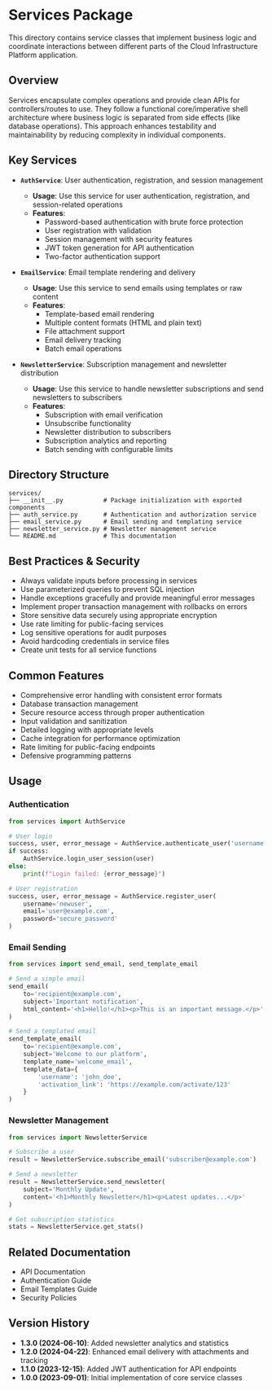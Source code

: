 # Services Package

This directory contains service classes that implement business logic and coordinate interactions between different parts of the Cloud Infrastructure Platform application.

## Overview

Services encapsulate complex operations and provide clean APIs for controllers/routes to use. They follow a functional core/imperative shell architecture where business logic is separated from side effects (like database operations). This approach enhances testability and maintainability by reducing complexity in individual components.

## Key Services

- **`AuthService`**: User authentication, registration, and session management
  - **Usage**: Use this service for user authentication, registration, and session-related operations
  - **Features**:
    - Password-based authentication with brute force protection
    - User registration with validation
    - Session management with security features
    - JWT token generation for API authentication
    - Two-factor authentication support

- **`EmailService`**: Email template rendering and delivery
  - **Usage**: Use this service to send emails using templates or raw content
  - **Features**:
    - Template-based email rendering
    - Multiple content formats (HTML and plain text)
    - File attachment support
    - Email delivery tracking
    - Batch email operations

- **`NewsletterService`**: Subscription management and newsletter distribution
  - **Usage**: Use this service to handle newsletter subscriptions and send newsletters to subscribers
  - **Features**:
    - Subscription with email verification
    - Unsubscribe functionality
    - Newsletter distribution to subscribers
    - Subscription analytics and reporting
    - Batch sending with configurable limits

## Directory Structure

```
services/
├── __init__.py           # Package initialization with exported components
├── auth_service.py       # Authentication and authorization service
├── email_service.py      # Email sending and templating service
├── newsletter_service.py # Newsletter management service
└── README.md             # This documentation
```

## Best Practices & Security

- Always validate inputs before processing in services
- Use parameterized queries to prevent SQL injection
- Handle exceptions gracefully and provide meaningful error messages
- Implement proper transaction management with rollbacks on errors
- Store sensitive data securely using appropriate encryption
- Use rate limiting for public-facing services
- Log sensitive operations for audit purposes
- Avoid hardcoding credentials in service files
- Create unit tests for all service functions

## Common Features

- Comprehensive error handling with consistent error formats
- Database transaction management
- Secure resource access through proper authentication
- Input validation and sanitization
- Detailed logging with appropriate levels
- Cache integration for performance optimization
- Rate limiting for public-facing endpoints
- Defensive programming patterns

## Usage

### Authentication

```python
from services import AuthService

# User login
success, user, error_message = AuthService.authenticate_user('username', 'password')
if success:
    AuthService.login_user_session(user)
else:
    print(f"Login failed: {error_message}")

# User registration
success, user, error_message = AuthService.register_user(
    username='newuser',
    email='user@example.com',
    password='secure_password'
)
```

### Email Sending

```python
from services import send_email, send_template_email

# Send a simple email
send_email(
    to='recipient@example.com',
    subject='Important notification',
    html_content='<h1>Hello!</h1><p>This is an important message.</p>'
)

# Send a templated email
send_template_email(
    to='recipient@example.com',
    subject='Welcome to our platform',
    template_name='welcome_email',
    template_data={
        'username': 'john_doe',
        'activation_link': 'https://example.com/activate/123'
    }
)
```

### Newsletter Management

```python
from services import NewsletterService

# Subscribe a user
result = NewsletterService.subscribe_email('subscriber@example.com')

# Send a newsletter
result = NewsletterService.send_newsletter(
    subject='Monthly Update',
    content='<h1>Monthly Newsletter</h1><p>Latest updates...</p>'
)

# Get subscription statistics
stats = NewsletterService.get_stats()
```

## Related Documentation

- API Documentation
- Authentication Guide
- Email Templates Guide
- Security Policies

## Version History

- **1.3.0 (2024-06-10)**: Added newsletter analytics and statistics
- **1.2.0 (2024-04-22)**: Enhanced email delivery with attachments and tracking
- **1.1.0 (2023-12-15)**: Added JWT authentication for API endpoints
- **1.0.0 (2023-09-01)**: Initial implementation of core service classes
